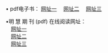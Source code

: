 &#8226; pdf电子书：
<a href="http://app365.ga/p/" target="_blank">网址一</a>
　<a href="http://tv555.cf/p/" target="_blank">网址二</a>
　<a href="http://qq404.cf/p/" target="_blank">网址三</a><br />

&#8226;明 慧 期 刊 (pdf) 在线阅读网址：<br />
　<a href="http://app365.ga/p/" target="_blank">网址一</a><br />
　<a href="http://tv555.cf/p/" target="_blank">网址二</a><br />
　<a href="http://qq404.cf/p/" target="_blank">网址三</a><br />
